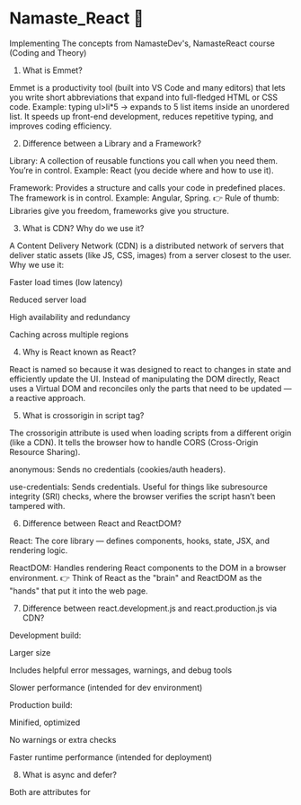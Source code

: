 # Namaste_React 🚀

Implementing The concepts from NamasteDev's, NamasteReact course (Coding and Theory)

1. What is Emmet?

Emmet is a productivity tool (built into VS Code and many editors) that lets you write short abbreviations that expand into full-fledged HTML or CSS code.
Example: typing ul>li\*5 → expands to 5 list items inside an unordered list.
It speeds up front-end development, reduces repetitive typing, and improves coding efficiency.

2. Difference between a Library and a Framework?

Library: A collection of reusable functions you call when you need them.
You’re in control. Example: React (you decide where and how to use it).

Framework: Provides a structure and calls your code in predefined places.
The framework is in control. Example: Angular, Spring.
👉 Rule of thumb: Libraries give you freedom, frameworks give you structure.

3. What is CDN? Why do we use it?

A Content Delivery Network (CDN) is a distributed network of servers that deliver static assets (like JS, CSS, images) from a server closest to the user.
Why we use it:

Faster load times (low latency)

Reduced server load

High availability and redundancy

Caching across multiple regions

4. Why is React known as React?

React is named so because it was designed to react to changes in state and efficiently update the UI. Instead of manipulating the DOM directly, React uses a Virtual DOM and reconciles only the parts that need to be updated — a reactive approach.

5. What is crossorigin in script tag?

The crossorigin attribute is used when loading scripts from a different origin (like a CDN). It tells the browser how to handle CORS (Cross-Origin Resource Sharing).

anonymous: Sends no credentials (cookies/auth headers).

use-credentials: Sends credentials.
Useful for things like subresource integrity (SRI) checks, where the browser verifies the script hasn’t been tampered with.

6. Difference between React and ReactDOM?

React: The core library — defines components, hooks, state, JSX, and rendering logic.

ReactDOM: Handles rendering React components to the DOM in a browser environment.
👉 Think of React as the "brain" and ReactDOM as the "hands" that put it into the web page.

7. Difference between react.development.js and react.production.js via CDN?

Development build:

Larger size

Includes helpful error messages, warnings, and debug tools

Slower performance (intended for dev environment)

Production build:

Minified, optimized

No warnings or extra checks

Faster runtime performance (intended for deployment)

8. What is async and defer?

Both are attributes for <script> that affect how JS files load relative to HTML parsing.

async: Loads the script in parallel with HTML parsing and executes immediately once downloaded → non-blocking, but execution order isn’t guaranteed.

defer: Loads script in parallel, but execution waits until HTML parsing is complete → non-blocking, but maintains order.
👉 Use defer for predictable scripts, async for independent scripts like analytics.

9. What is an Arrow Function?

Arrow functions (()=>{}) are a shorter syntax for writing functions in JS.
Key differences from normal functions:

No own this binding → they inherit this from the parent scope (lexical scope).

Can’t be used as constructors.

Cleaner, more concise syntax.
Example:

const add = (a, b) => a + b;




# Parcel 📦 🚀
- Dev Build
- Local Server
- HMR (Hot Module Replacement)
- File Watching Algorithm - written on C++
- Caching -> Faster Builds
- Image Optimization
- Minification of our file
- Bundling
- Compress
- Consistent Hashing
- Code Splitting
- Differential Bundling - Support Older Browsers
- Diagnostic
- Error Handling
- HTTPs
- Tree Shaking - remove unused code


10. What is `NPM`?
11. What is `Parcel/Webpack`? Why do we need it?
12. What is `.parcel-cache`
13. What is `npx` ?
14. What is difference between `dependencies` vs `devDependencies`
14. What is Tree Shaking?
15. What is Hot Module Replacement?
16. List down your favourite 5 superpowers of Parcel and describe any 3 of them in your 
 own words.
17. What is `.gitignore`? What should we add and not add into it?
18. What is the difference between `package.json` and `package-lock.json`
19. Why should I not modify `package-lock.json`?
20. What is `node_modules` ? Is it a good idea to push that on git?
21. What is the `dist` folder?
22. What is `browserlists` 
23. Read about dif bundlers: vite, webpack, parcel
24. Read about:  ^ - caret and ~ - tilda
25. Read about Script types in html (MDN Docs)
26. cross-site scripting